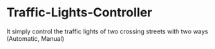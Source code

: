 # Traffic-Lights-Controller
It simply control the traffic lights of two crossing streets with two ways (Automatic, Manual)
